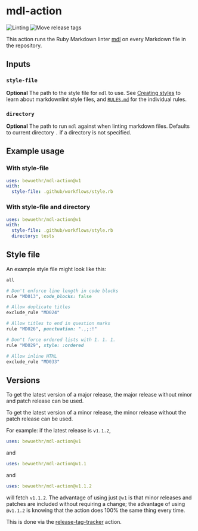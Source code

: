 # mdl-action

![Linting](https://github.com/bewuethr/mdl-action/workflows/Linting/badge.svg)
![Move release tags](https://github.com/bewuethr/mdl-action/workflows/Move%20release%20tags/badge.svg)

This action runs the Ruby Markdown linter [mdl] on every Markdown file in the
repository.

[mdl]: https://github.com/markdownlint/markdownlint

## Inputs

### `style-file`

**Optional** The path to the style file for `mdl` to use. See [Creating
styles][cs] to learn about markdownlint style files, and [`RULES.md`] for the
individual rules.

[cs]: <https://github.com/markdownlint/markdownlint/blob/main/docs/creating_styles.md>
[`RULES.md`]: <https://github.com/markdownlint/markdownlint/blob/main/docs/RULES.md>

### `directory`

**Optional** The path to run `mdl` against when linting markdown files.
Defaults to current directory `.` if a directory is not specified.

## Example usage

### With style-file

```yml
uses: bewuethr/mdl-action@v1
with:
  style-file: .github/workflows/style.rb
```

### With style-file and directory

```yml
uses: bewuethr/mdl-action@v1
with:
  style-file: .github/workflows/style.rb
  directory: tests
```

## Style file

An example style file might look like this:

```rb
all

# Don't enforce line length in code blocks
rule "MD013", code_blocks: false

# Allow duplicate titles
exclude_rule "MD024"

# Allow titles to end in question marks
rule "MD026", punctuation: ".,;:!"

# Don"t force ordered lists with 1. 1. 1.
rule "MD029", style: :ordered

# Allow inline HTML
exclude_rule "MD033"
```

## Versions

To get the latest version of a major release, the major release without minor
and patch release can be used.

To get the latest version of a minor release, the minor release without the
patch release can be used.

For example: if the latest release is `v1.1.2`,

```yml
uses: bewuethr/mdl-action@v1
```

and

```yml
uses: bewuethr/mdl-action@v1.1
```

and

```yml
uses: bewuethr/mdl-action@v1.1.2
```

will fetch `v1.1.2`. The advantage of using just `@v1` is that minor releases
and patches are included without requiring a change; the advantage of using
`@v1.1.2` is knowing that the action does 100% the same thing every time.

This is done via the [release-tag-tracker][rtt] action.

[rtt]: <https://github.com/marketplace/actions/release-tag-tracker>
